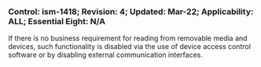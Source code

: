 ### Control: ism-1418; Revision: 4; Updated: Mar-22; Applicability: ALL; Essential Eight: N/A
<p>If there is no business requirement for reading from removable media and devices, such functionality is disabled via the use of device access control software or by disabling external communication interfaces.</p>